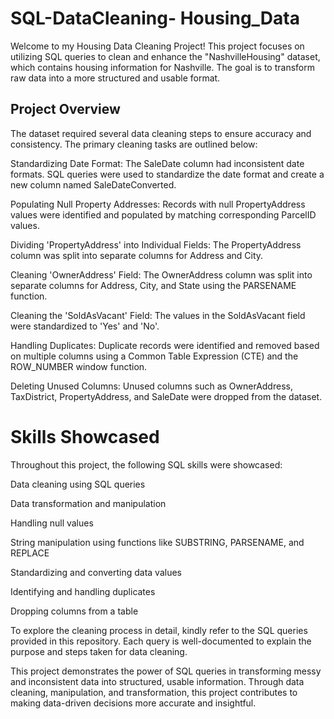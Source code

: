 # SQL-DataCleaning- Housing_Data

Welcome to my Housing Data Cleaning Project! This project focuses on utilizing SQL queries to clean and enhance the "NashvilleHousing" dataset, which contains housing information for Nashville. The goal is to transform raw data into a more structured and usable format.

## Project Overview
The dataset required several data cleaning steps to ensure accuracy and consistency. The primary cleaning tasks are outlined below:

Standardizing Date Format: The SaleDate column had inconsistent date formats. SQL queries were used to standardize the date format and create a new column named SaleDateConverted.

Populating Null Property Addresses: Records with null PropertyAddress values were identified and populated by matching corresponding ParcelID values.

Dividing 'PropertyAddress' into Individual Fields: The PropertyAddress column was split into separate columns for Address and City.

Cleaning 'OwnerAddress' Field: The OwnerAddress column was split into separate columns for Address, City, and State using the PARSENAME function.

Cleaning the 'SoldAsVacant' Field: The values in the SoldAsVacant field were standardized to 'Yes' and 'No'.

Handling Duplicates: Duplicate records were identified and removed based on multiple columns using a Common Table Expression (CTE) and the ROW_NUMBER window function.

Deleting Unused Columns: Unused columns such as OwnerAddress, TaxDistrict, PropertyAddress, and SaleDate were dropped from the dataset.

# Skills Showcased
Throughout this project, the following SQL skills were showcased:

Data cleaning using SQL queries

Data transformation and manipulation

Handling null values

String manipulation using functions like SUBSTRING, PARSENAME, and REPLACE

Standardizing and converting data values

Identifying and handling duplicates

Dropping columns from a table


To explore the cleaning process in detail, kindly refer to the SQL queries provided in this repository. Each query is well-documented to explain the purpose and steps taken for data cleaning.

This project demonstrates the power of SQL queries in transforming messy and inconsistent data into structured, usable information. Through data cleaning, manipulation, and transformation, this project contributes to making data-driven decisions more accurate and insightful.
